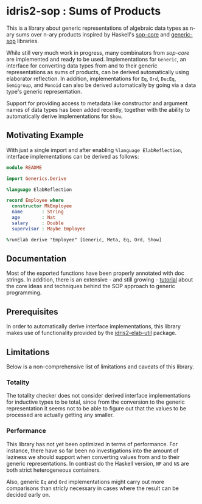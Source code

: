 # idris2-sop : Sums of Products

This is a library about generic representations of algebraic data types
as n-ary sums over n-ary products
inspired by Haskell's [sop-core](https://hackage.haskell.org/package/sop-core)
and [generic-sop](https://hackage.haskell.org/package/generics-sop) libraries.

While still very much work in progress, many combinators from *sop-core*
are implemented and ready to be used. Implementations for `Generic`,
an interface for converting data types from and to their
generic representations as sums of products, can be derived automatically
using elaborator reflection. In addition, implementations for
`Eq`, `Ord`, `DecEq`, `Semigroup`, and `Monoid` can also be
derived automatically by going via a data type's generic representation.

Support for providing access to metadata like constructor and argument names
of data types has been added recently,
together with the ability to automatically derive implementations for `Show`.

## Motivating Example

With just a single import and after enabling `%language ElabReflection`,
interface implementations can be derived as follows:

```idris
module README

import Generics.Derive

%language ElabReflection

record Employee where
  constructor MkEmployee
  name       : String
  age        : Nat
  salary     : Double
  supervisor : Maybe Employee

%runElab derive "Employee" [Generic, Meta, Eq, Ord, Show]
```

## Documentation

Most of the exported functions have been properly annotated
with doc strings. In addition, there is an extensive - and still growing -
[tutorial](src/Doc/Index.md) about the core ideas and techniques
behind the SOP approach to generic programming.

## Prerequisites

In order to automatically derive interface implementations,
this library makes use of functionality provided by the
[idris2-elab-util](https://github.com/stefan-hoeck/idris2-elab-util) package.

## Limitations

Below is a non-comprehensive list of limitations and caveats of this library.

### Totality

The totality checker does not consider derived interface implementations
for inductive types to be total, since from the conversion to
the generic representation it seems not to be able to figure out
that the values to be processed are actually getting any smaller.

### Performance

This library has not yet been optimized in terms of performance.
For instance, there have so far been no investigations into
the amount of laziness we should support when converting values
from and to their generic representations. In contrast do the
Haskell version, `NP` and `NS` are both strict heterogeneous
containers.

Also, generic `Eq` and `Ord` implementations might carry out more
comparisons than stricly necessary in cases where the
result can be decided early on.
